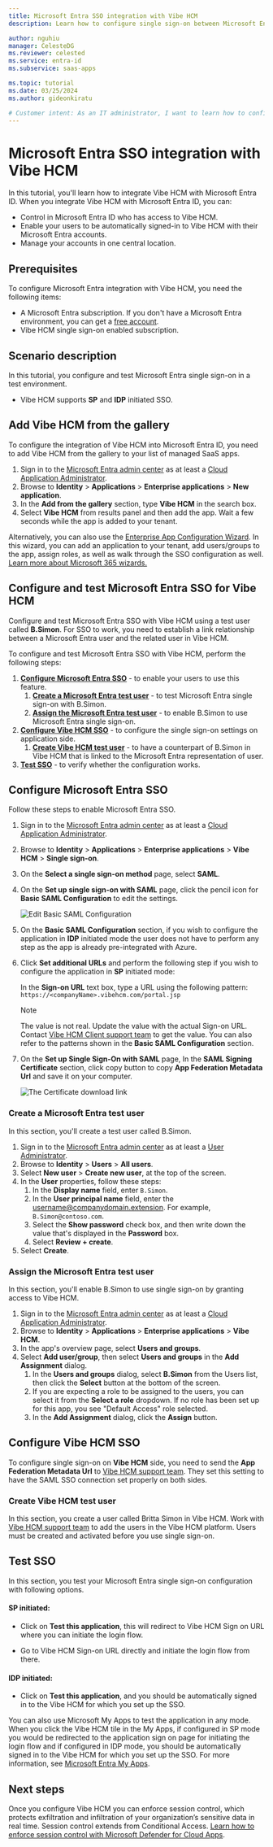 ```yaml
---
title: Microsoft Entra SSO integration with Vibe HCM
description: Learn how to configure single sign-on between Microsoft Entra ID and Vibe HCM.

author: nguhiu
manager: CelesteDG
ms.reviewer: celested
ms.service: entra-id
ms.subservice: saas-apps

ms.topic: tutorial
ms.date: 03/25/2024
ms.author: gideonkiratu

# Customer intent: As an IT administrator, I want to learn how to configure single sign-on between Microsoft Entra ID and Vibe HCM so that I can control who has access to Vibe HCM, enable automatic sign-in with Microsoft Entra accounts, and manage my accounts in one central location.
---
```

# Microsoft Entra SSO integration with Vibe HCM

In this tutorial, you'll learn how to integrate Vibe HCM with Microsoft Entra ID. When you integrate Vibe HCM with Microsoft Entra ID, you can:

* Control in Microsoft Entra ID who has access to Vibe HCM.
* Enable your users to be automatically signed-in to Vibe HCM with their Microsoft Entra accounts.
* Manage your accounts in one central location.

## Prerequisites

To configure Microsoft Entra integration with Vibe HCM, you need the following items:

* A Microsoft Entra subscription. If you don't have a Microsoft Entra environment, you can get a [free account](https://azure.microsoft.com/free/).
* Vibe HCM single sign-on enabled subscription.

## Scenario description

In this tutorial, you configure and test Microsoft Entra single sign-on in a test environment.

* Vibe HCM supports **SP** and **IDP** initiated SSO.

## Add Vibe HCM from the gallery

To configure the integration of Vibe HCM into Microsoft Entra ID, you need to add Vibe HCM from the gallery to your list of managed SaaS apps.

1. Sign in to the [Microsoft Entra admin center](https://entra.microsoft.com) as at least a [Cloud Application Administrator](~/identity/role-based-access-control/permissions-reference.md#cloud-application-administrator).
1. Browse to **Identity** > **Applications** > **Enterprise applications** > **New application**.
1. In the **Add from the gallery** section, type **Vibe HCM** in the search box.
1. Select **Vibe HCM** from results panel and then add the app. Wait a few seconds while the app is added to your tenant.

 Alternatively, you can also use the [Enterprise App Configuration Wizard](https://portal.office.com/AdminPortal/home?Q=Docs#/azureadappintegration). In this wizard, you can add an application to your tenant, add users/groups to the app, assign roles, as well as walk through the SSO configuration as well. [Learn more about Microsoft 365 wizards.](/microsoft-365/admin/misc/azure-ad-setup-guides)

<a name='configure-and-test-azure-ad-sso-for-vibe-hcm'></a>

## Configure and test Microsoft Entra SSO for Vibe HCM

Configure and test Microsoft Entra SSO with Vibe HCM using a test user called **B.Simon**. For SSO to work, you need to establish a link relationship between a Microsoft Entra user and the related user in Vibe HCM.

To configure and test Microsoft Entra SSO with Vibe HCM, perform the following steps:

1. **[Configure Microsoft Entra SSO](#configure-azure-ad-sso)** - to enable your users to use this feature.
    1. **[Create a Microsoft Entra test user](#create-an-azure-ad-test-user)** - to test Microsoft Entra single sign-on with B.Simon.
    1. **[Assign the Microsoft Entra test user](#assign-the-azure-ad-test-user)** - to enable B.Simon to use Microsoft Entra single sign-on.
1. **[Configure Vibe HCM SSO](#configure-vibe-hcm-sso)** - to configure the single sign-on settings on application side.
    1. **[Create Vibe HCM test user](#create-vibe-hcm-test-user)** - to have a counterpart of B.Simon in Vibe HCM that is linked to the Microsoft Entra representation of user.
1. **[Test SSO](#test-sso)** - to verify whether the configuration works.

<a name='configure-azure-ad-sso'></a>

## Configure Microsoft Entra SSO

Follow these steps to enable Microsoft Entra SSO.

1. Sign in to the [Microsoft Entra admin center](https://entra.microsoft.com) as at least a [Cloud Application Administrator](~/identity/role-based-access-control/permissions-reference.md#cloud-application-administrator).
1. Browse to **Identity** > **Applications** > **Enterprise applications** > **Vibe HCM** > **Single sign-on**.
1. On the **Select a single sign-on method** page, select **SAML**.
1. On the **Set up single sign-on with SAML** page, click the pencil icon for **Basic SAML Configuration** to edit the settings.

   ![Edit Basic SAML Configuration](common/edit-urls.png)

1. On the **Basic SAML Configuration** section, if you wish to configure the application in **IDP** initiated mode the user does not have to perform any step as the app is already pre-integrated with Azure.

5. Click **Set additional URLs** and perform the following step if you wish to configure the application in **SP** initiated mode:

    In the **Sign-on URL** text box, type a URL using the following pattern:
    `https://<companyName>.vibehcm.com/portal.jsp`

    > [!NOTE]
	> The value is not real. Update the value with the actual Sign-on URL. Contact [Vibe HCM Client support team](mailto:support@vibehcm.com) to get the value. You can also refer to the patterns shown in the **Basic SAML Configuration** section.

6. On the **Set up Single Sign-On with SAML** page, In the **SAML Signing Certificate** section, click copy button to copy **App Federation Metadata Url** and save it on your computer.

	![The Certificate download link](common/copy-metadataurl.png)

<a name='create-an-azure-ad-test-user'></a>

### Create a Microsoft Entra test user 

In this section, you'll create a test user called B.Simon.

1. Sign in to the [Microsoft Entra admin center](https://entra.microsoft.com) as at least a [User Administrator](~/identity/role-based-access-control/permissions-reference.md#user-administrator).
1. Browse to **Identity** > **Users** > **All users**.
1. Select **New user** > **Create new user**, at the top of the screen.
1. In the **User** properties, follow these steps:
   1. In the **Display name** field, enter `B.Simon`.  
   1. In the **User principal name** field, enter the username@companydomain.extension. For example, `B.Simon@contoso.com`.
   1. Select the **Show password** check box, and then write down the value that's displayed in the **Password** box.
   1. Select **Review + create**.
1. Select **Create**.

<a name='assign-the-azure-ad-test-user'></a>

### Assign the Microsoft Entra test user

In this section, you'll enable B.Simon to use single sign-on by granting access to Vibe HCM.

1. Sign in to the [Microsoft Entra admin center](https://entra.microsoft.com) as at least a [Cloud Application Administrator](~/identity/role-based-access-control/permissions-reference.md#cloud-application-administrator).
1. Browse to **Identity** > **Applications** > **Enterprise applications** > **Vibe HCM**.
1. In the app's overview page, select **Users and groups**.
1. Select **Add user/group**, then select **Users and groups** in the **Add Assignment** dialog.
   1. In the **Users and groups** dialog, select **B.Simon** from the Users list, then click the **Select** button at the bottom of the screen.
   1. If you are expecting a role to be assigned to the users, you can select it from the **Select a role** dropdown. If no role has been set up for this app, you see "Default Access" role selected.
   1. In the **Add Assignment** dialog, click the **Assign** button.

## Configure Vibe HCM SSO

To configure single sign-on on **Vibe HCM** side, you need to send the **App Federation Metadata Url** to [Vibe HCM support team](mailto:support@vibehcm.com). They set this setting to have the SAML SSO connection set properly on both sides.

### Create Vibe HCM test user

In this section, you create a user called Britta Simon in Vibe HCM. Work with [Vibe HCM support team](mailto:support@vibehcm.com) to add the users in the Vibe HCM platform. Users must be created and activated before you use single sign-on.

## Test SSO

In this section, you test your Microsoft Entra single sign-on configuration with following options. 

#### SP initiated:

* Click on **Test this application**, this will redirect to Vibe HCM Sign on URL where you can initiate the login flow.  

* Go to Vibe HCM Sign-on URL directly and initiate the login flow from there.

#### IDP initiated:

* Click on **Test this application**, and you should be automatically signed in to the Vibe HCM for which you set up the SSO. 

You can also use Microsoft My Apps to test the application in any mode. When you click the Vibe HCM tile in the My Apps, if configured in SP mode you would be redirected to the application sign on page for initiating the login flow and if configured in IDP mode, you should be automatically signed in to the Vibe HCM for which you set up the SSO. For more information, see [Microsoft Entra My Apps](/azure/active-directory/manage-apps/end-user-experiences#azure-ad-my-apps).

## Next steps

Once you configure Vibe HCM you can enforce session control, which protects exfiltration and infiltration of your organization’s sensitive data in real time. Session control extends from Conditional Access. [Learn how to enforce session control with Microsoft Defender for Cloud Apps](/cloud-app-security/proxy-deployment-aad).
